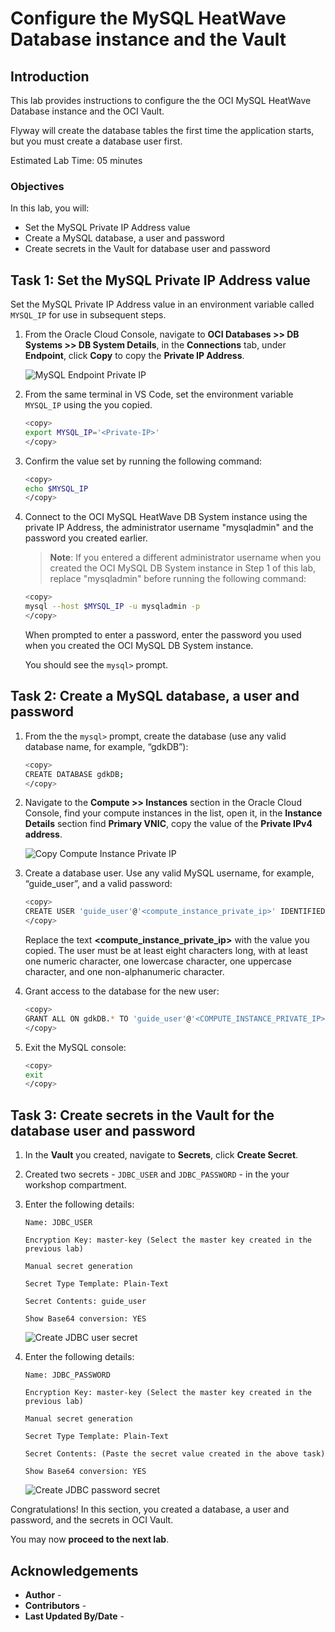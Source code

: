 # Configure the MySQL HeatWave Database instance and the Vault

## Introduction

This lab provides instructions to configure the the OCI MySQL HeatWave Database instance and the OCI Vault.

Flyway will create the database tables the first time the application starts, but you must create a database user first.

Estimated Lab Time: 05 minutes

### Objectives

In this lab, you will:

* Set the MySQL Private IP Address value
* Create a MySQL database, a user and password
* Create secrets in the Vault for database user and password

## Task 1: Set the MySQL Private IP Address value

Set the MySQL Private IP Address value in an environment variable called `MYSQL_IP` for use in subsequent steps.

1. From the Oracle Cloud Console, navigate to **OCI Databases >> DB Systems >> DB System Details**, in the **Connections** tab, under **Endpoint**, click **Copy** to copy the **Private IP Address**.

   ![MySQL Endpoint Private IP](./images/mysql-endpoint-private-ip.png#input)

2. From the same terminal in VS Code, set the environment variable `MYSQL_IP` using the <Private-IP> you copied.

   ```bash
   <copy>
   export MYSQL_IP='<Private-IP>'
   </copy>
   ```

3. Confirm the value set by running the following command:

   ```bash
   <copy>
   echo $MYSQL_IP
   </copy>
   ```

4. Connect to the OCI MySQL HeatWave DB System instance using the private IP Address, the administrator username "mysqladmin" and the password you created earlier.

   >**Note**: If you entered a different administrator username when you created the OCI MySQL DB System instance in Step 1 of this lab, replace "mysqladmin" before running the following command:

   ```bash
   <copy>
   mysql --host $MYSQL_IP -u mysqladmin -p
   </copy>
   ```

   When prompted to enter a password, enter the password you used when you created the OCI MySQL DB System instance.

   You should see the `mysql>` prompt.

## Task 2: Create a MySQL database, a user and password

1. From the the `mysql>` prompt, create the database (use any valid database name, for example, “gdkDB”):

   ```bash
   <copy>
   CREATE DATABASE gdkDB;
   </copy>
   ```

2. Navigate to the **Compute >> Instances** section in the Oracle Cloud Console, find your compute instances in the list, open it, in the **Instance Details** section find **Primary VNIC**, copy the value of the **Private IPv4 address**.

   ![Copy Compute Instance Private IP](./images/compute-instance-private-ip.png)

3. Create a database user. Use any valid MySQL username, for example, “guide_user”, and a valid password:

   ```bash
   <copy>
   CREATE USER 'guide_user'@'<compute_instance_private_ip>' IDENTIFIED BY '<password>';
   </copy>
   ```

   Replace the text **<compute_instance_private_ip>** with the value you copied.
   The user **<password>** must be at least eight characters long, with at least one numeric character, one lowercase character, one uppercase character, and one non-alphanumeric character.

4. Grant access to the database for the new user:

   ```bash
   <copy>
   GRANT ALL ON gdkDB.* TO 'guide_user'@'<COMPUTE_INSTANCE_PRIVATE_IP>';
   </copy>
   ```

5. Exit the MySQL console:

   ```bash
   <copy>
   exit
   </copy>
   ```

## Task 3: Create secrets in the Vault for the database user and password

1. In the **Vault** you created, navigate to **Secrets**, click **Create Secret**.

2. Created two secrets - `JDBC_USER` and `JDBC_PASSWORD` - in the your workshop compartment.

3. Enter the following details:

      ```
      Name: JDBC_USER

      Encryption Key: master-key (Select the master key created in the previous lab)

      Manual secret generation

      Secret Type Template: Plain-Text

      Secret Contents: guide_user

      Show Base64 conversion: YES
      ```

      ![Create JDBC user secret](./images/create-jdbs-user-secret.png)

4. Enter the following details:

      ```
      Name: JDBC_PASSWORD

      Encryption Key: master-key (Select the master key created in the previous lab)

      Manual secret generation

      Secret Type Template: Plain-Text

      Secret Contents: (Paste the secret value created in the above task)

      Show Base64 conversion: YES
      ```

      ![Create JDBC password secret](./images/create-jdbs-password-secret.png)

Congratulations! In this section, you created a database, a user and password, and the secrets in OCI Vault.

You may now **proceed to the next lab**.

## Acknowledgements

* **Author** - [](var:author)
* **Contributors** - [](var:contributors)
* **Last Updated By/Date** - [](var:last_updated)
